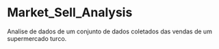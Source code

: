 # Market_Sell_Analysis
Analise de dados de um conjunto de dados coletados das vendas de um supermercado turco.
